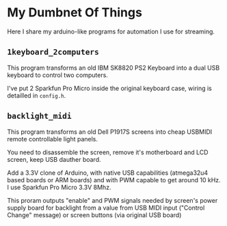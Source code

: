 # My Dumbnet Of Things

Here I share my arduino-like programs for automation I use for streaming.

## `1keyboard_2computers`

This program transforms an old IBM SK8820 PS2 Keyboard into a dual USB keyboard to control two computers.

I've put 2 Sparkfun Pro Micro inside the original keyboard case, wiring is detailled in `config.h`.

## `backlight_midi`

This program transforms an old Dell P1917S screens into cheap USBMIDI remote controllable light panels.

You need to disassemble the screen, remove it's motherboard and LCD screen, keep USB dauther board.

Add a 3.3V clone of Arduino, with native USB capabilities (atmega32u4 based boards or ARM boards)
and with PWM capable to get around 10 kHz. I use Sparkfun Pro Micro 3.3V 8Mhz.

This proram outputs "enable" and PWM signals needed by screen's power supply board for backlight
from a value from USB MIDI input ("Control Change" message) or screen buttons (via original USB board)
